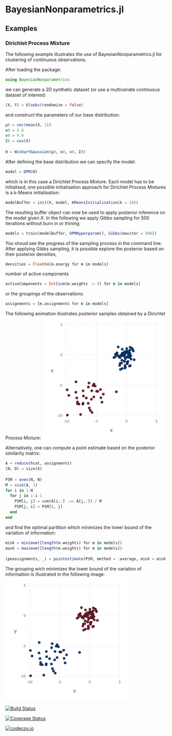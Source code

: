 # BayesianNonparametrics.jl

## Examples
### Dirichlet Process Mixture
The following example illustrates the use of BayesianNonparametrics.jl for clustering of continuous observations. 

After loading the package:
```julia
using BayesianNonparametrics
```
we can generate a 2D synthetic dataset (or use a multivariate continuous dataset of interest)
```julia
(X, Y) = bloobs(randomize = false)
```
and construct the parameters of our base distribution:
```julia
μ0 = vec(mean(X, 1))
κ0 = 5.0
ν0 = 9.0
Σ0 = cov(X)

H = WishartGaussian(μ0, κ0, ν0, Σ0)
```
After defining the base distribution we can specify the model:
```julia
model = DPM(H)
```
which is in this case a Dirichlet Process Mixture. Each model has to be initialised, one possible initialisation approach for Dirichlet Process Mixtures is a k-Means initialisation:
```julia
modelBuffer = init(X, model, KMeansInitialisation(k = 10))
```
The resulting buffer object can now be used to apply posterior inference on the model given $X$. In the following we apply Gibbs sampling for 500 iterations without burn in or thining:
```julia
models = train(modelBuffer, DPMHyperparam(), Gibbs(maxiter = 500))
```
You shoud see the progress of the sampling process in the command line. After applying Gibbs sampling, it is possible explore the posterior based on their posterior densities,
```julia
densities = Float64[m.energy for m in models]
```
number of active components
```julia
activeComponents = Int[sum(m.weights .> 0) for m in models]
```
or the groupings of the observations:
```julia
assignments = [m.assignments for m in models]
```
The following animation illustrates posterior samples obtained by a Dirichlet Process Mixture: 
![alt text](posteriorSamples.gif "Posterior Sample")

Alternatively, one can compute a point estimate based on the posterior similarity matrix:
```julia
A = reduce(hcat, assignments)
(N, D) = size(X)

PSM = ones(N, N)
M = size(A, 2)
for i in 1:N
  for j in 1:i-1
    PSM[i, j] = sum(A[i,:] .== A[j,:]) / M
    PSM[j, i] = PSM[i, j]
  end
end
```
and find the optimal partition which minimizes the lower bound of the variation of information:
```julia
mink = minimum([length(m.weights) for m in models])
maxk = maximum([length(m.weights) for m in models])

(peassignments, _) = pointestimate(PSM, method = :average, mink = mink, maxk = maxk)
```
The grouping wich minimizes the lower bound of the variation of information is illustrated in the following image:
![alt text](pointestimate.png "Point Estimate")

[![Build Status](https://travis-ci.org/trappmartin/BayesianNonparametrics.jl.svg?branch=master)](https://travis-ci.org/trappmartin/BayesianNonparametrics.jl)

[![Coverage Status](https://coveralls.io/repos/trappmartin/BayesianNonparametrics.jl/badge.svg?branch=master&service=github)](https://coveralls.io/github/trappmartin/BayesianNonparametrics.jl?branch=master)

[![codecov.io](http://codecov.io/github/trappmartin/BayesianNonparametrics.jl/coverage.svg?branch=master)](http://codecov.io/github/trappmartin/BayesianNonparametrics.jl?branch=master)
